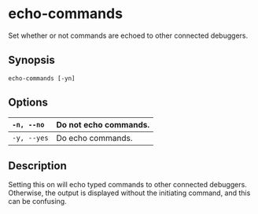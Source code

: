# echo-commands #

Set whether or not commands are echoed to other connected debuggers.

## Synopsis ##

```
echo-commands [-yn]
```

## Options ##

| `-n, --no` | Do not echo commands. |
|:-----------|:----------------------|
| `-y, --yes` | Do echo commands.     |

## Description ##

Setting this on will echo typed commands to other connected debuggers.
Otherwise, the output is displayed without the initiating command, and this can
be confusing.
